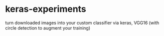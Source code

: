 # keras-experiments
turn downloaded images into your custom classifier via keras, VGG16 (with circle detection to augment your training)
